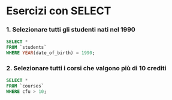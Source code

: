 # Esercizi con SELECT

### 1. Selezionare tutti gli studenti nati nel 1990
```sql
SELECT *
FROM `students`
WHERE YEAR(date_of_birth) = 1990;
```
### 2. Selezionare tutti i corsi che valgono più di 10 crediti
```sql
SELECT * 
FROM `courses` 
WHERE cfu > 10;
```